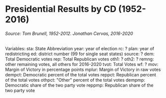 # Presidential Results by CD (1952-2016)
###### Source: Tom Brunell, 1952-2012. Jonathan Cervas, 2016-2020

Variables:
sta: State Abbreviation
year: year of election
rc: ?
plan: year of redistricting
ed: district number (99 for single seat states)
source: ?
dem: Total Democratic votes
rep: Total Republican votes
oth1: ?
oth2: ?
remng: other remaining votes, all others for 2016-2020
tvot: Total Votes
wf: ?
mov: Margin of Victory in percentage points
mplur: Margin of Victory in raw votes
dempct: Democratic percent of the total votes
reppct: Republican percent of the total votes
othpct: "Other" percent of the total votes
dempmp: Democratic share of the two party vote
reppmp: Republican share of the two party vote

